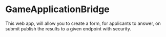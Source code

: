 # GameApplicationBridge
This web app, will allow you to create a form, for applicants to answer, on submit publish the results to a given endpoint with security.
